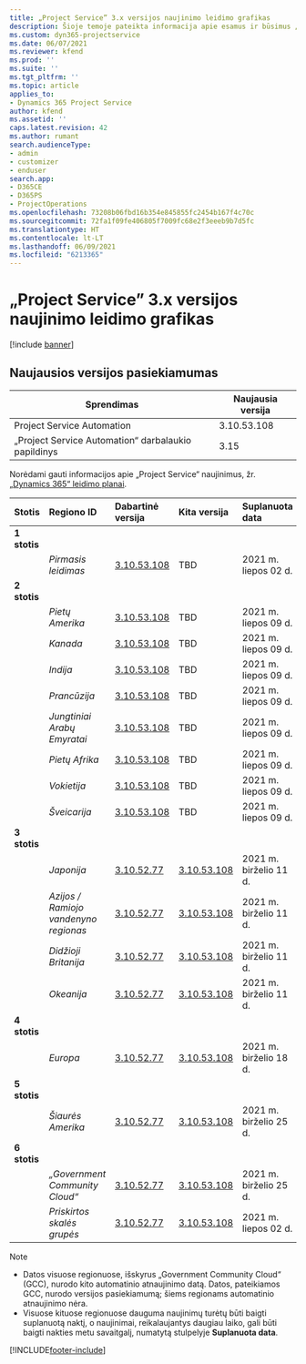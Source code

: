 ```yaml
---
title: „Project Service” 3.x versijos naujinimo leidimo grafikas
description: Šioje temoje pateikta informacija apie esamus ir būsimus „Dynamics 365 Project Service Automation“ leidimus.
ms.custom: dyn365-projectservice
ms.date: 06/07/2021
ms.reviewer: kfend
ms.prod: ''
ms.suite: ''
ms.tgt_pltfrm: ''
ms.topic: article
applies_to:
- Dynamics 365 Project Service
author: kfend
ms.assetid: ''
caps.latest.revision: 42
ms.author: rumant
search.audienceType:
- admin
- customizer
- enduser
search.app:
- D365CE
- D365PS
- ProjectOperations
ms.openlocfilehash: 73208b06fbd16b354e845855fc2454b167f4c70c
ms.sourcegitcommit: 72fa1f09fe406805f7009fc68e2f3eeeb9b7d5fc
ms.translationtype: HT
ms.contentlocale: lt-LT
ms.lasthandoff: 06/09/2021
ms.locfileid: "6213365"
---
```

# <a name="update-release-schedule-for-project-service-3x"></a>„Project Service” 3.x versijos naujinimo leidimo grafikas

[!include [banner](../includes/psa-now-project-operations.md)]

## <a name="latest-version-availability"></a>Naujausios versijos pasiekiamumas

| Sprendimas  | Naujausia versija |
|-------|----|
| Project Service Automation    | 3.10.53.108 |
| „Project Service Automation“ darbalaukio papildinys                | 3.15          |

Norėdami gauti informacijos apie „Project Service“ naujinimus, žr. [„Dynamics 365“ leidimo planai](/dynamics365/release-plans/). 

| Stotis  | Regiono ID | Dabartinė versija | Kita versija |  Suplanuota data
| :---   | :---   | :---   | :---   |:---   |         
|<strong>1 stotis</strong> | |  |  | |
| | <i>Pirmasis leidimas</i> | [3.10.53.108](whats-new-ur-32.md) | TBD | 2021 m. liepos 02 d.
|<strong>2 stotis</strong> | |  |  | |
| | <i>Pietų Amerika</i> | [3.10.53.108](whats-new-ur-32.md) | TBD | 2021 m. liepos 09 d.
| | <i>Kanada</i> | [3.10.53.108](whats-new-ur-32.md) | TBD | 2021 m. liepos 09 d.
| | <i>Indija</i> | [3.10.53.108](whats-new-ur-32.md) | TBD | 2021 m. liepos 09 d.
| | <i>Prancūzija</i> | [3.10.53.108](whats-new-ur-32.md) | TBD | 2021 m. liepos 09 d.
| | <i>Jungtiniai Arabų Emyratai</i> | [3.10.53.108](whats-new-ur-32.md) | TBD | 2021 m. liepos 09 d.
| | <i>Pietų Afrika</i> | [3.10.53.108](whats-new-ur-32.md) | TBD | 2021 m. liepos 09 d.
| | <i>Vokietija</i> | [3.10.53.108](whats-new-ur-32.md) | TBD | 2021 m. liepos 09 d.
| | <i>Šveicarija</i> | [3.10.53.108](whats-new-ur-32.md) | TBD | 2021 m. liepos 09 d.
|<strong>3 stotis</strong> | |  |  | |
| | <i>Japonija</i> | [3.10.52.77](whats-new-ur-31.md) | [3.10.53.108](whats-new-ur-32.md) | 2021 m. birželio 11 d.
| | <i>Azijos / Ramiojo vandenyno regionas</i> | [3.10.52.77](whats-new-ur-31.md) | [3.10.53.108](whats-new-ur-32.md) | 2021 m. birželio 11 d.
| | <i>Didžioji Britanija</i> | [3.10.52.77](whats-new-ur-31.md) | [3.10.53.108](whats-new-ur-32.md) | 2021 m. birželio 11 d.
| | <i>Okeanija</i> | [3.10.52.77](whats-new-ur-31.md) | [3.10.53.108](whats-new-ur-32.md) | 2021 m. birželio 11 d.
|<strong>4 stotis</strong> | |  |  | |
| | <i>Europa</i> | [3.10.52.77](whats-new-ur-31.md) | [3.10.53.108](whats-new-ur-32.md) | 2021 m. birželio 18 d.
|<strong>5 stotis</strong> | |  |  | |
| | <i>Šiaurės Amerika</i> | [3.10.52.77](whats-new-ur-31.md) | [3.10.53.108](whats-new-ur-32.md) | 2021 m. birželio 25 d.
|<strong>6 stotis</strong> | |  |  | |
| | <i>„Government Community Cloud“</i> | [3.10.52.77](whats-new-ur-31.md) | [3.10.53.108](whats-new-ur-32.md) | 2021 m. birželio 25 d.
| | <i>Priskirtos skalės grupės</i> | [3.10.52.77](whats-new-ur-31.md) | [3.10.53.108](whats-new-ur-32.md) | 2021 m. liepos 02 d.

>[!Note]
> - Datos visuose regionuose, išskyrus „Government Community Cloud“ (GCC), nurodo kito automatinio atnaujinimo datą. Datos, pateikiamos GCC, nurodo versijos pasiekiamumą; šiems regionams automatinio atnaujinimo nėra.
> - Visuose kituose regionuose dauguma naujinimų turėtų būti baigti suplanuotą naktį, o naujinimai, reikalaujantys daugiau laiko, gali būti baigti nakties metu savaitgalį, numatytą stulpelyje **Suplanuota data**.


[!INCLUDE[footer-include](../includes/footer-banner.md)]
